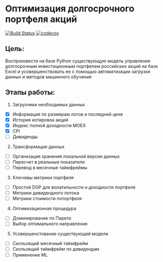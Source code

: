 # Оптимизация долгосрочного портфеля акций

[![Build Status](https://travis-ci.org/WLM1ke/PortfolioOptimizer.svg?branch=master)](https://travis-ci.org/WLM1ke/PortfolioOptimizer) [![codecov](https://codecov.io/gh/WLM1ke/PortfolioOptimizer/branch/master/graph/badge.svg)](https://codecov.io/gh/WLM1ke/PortfolioOptimizer)


## Цель:
Воспроизвести на базе Python существующую модель управления долгосрочным инвестиционным портфелем российских акций на базе Excel и усовершенствовать ее с помощью автоматизации загрузки данных и методов машинного обучения

## Этапы работы:
1. Загрузчики необходимых данных
- [x] Информация по размерам лотов и последней цене
- [x]  История котировок акций
- [x] Индекс полной доходности MOEX
- [x] CPI
- [ ] Дивиденды

2. Трансформация данных
- [ ] Организация хранения локальной версии данных
- [ ] Пересчет в реальные показатели
- [ ] Перевод в месячные таймфреймы

3. Ключевы метрики портфеля
- [ ] Простой DGP для волатильности и доходности портфеля
- [ ] Метрики дивидендного потока
- [ ] Метрики стоимости потортфеля

4. Оптимизационная процедура
- [ ] Доминирование по Парето
- [ ] Выбор оптимального направления
  
5. Усовершенстование существующей модели
- [ ] Скользящий месячный таймфрейм
- [ ] Скользящий таймфрейм по дивидендам
- [ ] Применение ML
